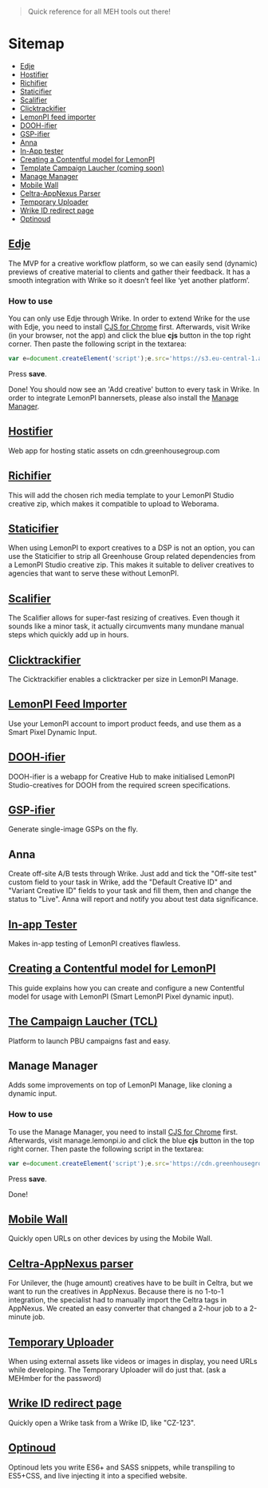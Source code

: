 > Quick reference for all MEH tools out there!

# Sitemap

* [Edje](#edje)
* [Hostifier](#hostifier)
* [Richifier](#richifier)
* [Staticifier](#staticifier)
* [Scalifier](#scalifier)
* [Clicktrackifier](#clicktrackifier)
* [LemonPI feed importer](#lemonpifeedimporter)
* [DOOH-ifier](#dooh-ifier)
* [GSP-ifier](#gsp-ifier)
* [Anna](#anna)
* [In-App tester](#inapptester)
* [Creating a Contentful model for LemonPI](#contentfulforlemonpi)
* [Template Campaign Laucher (coming soon)](#templatecampaignlauncher)
* [Manage Manager](#managemanager)
* [Mobile Wall](#mobilewall)
* [Celtra-AppNexus Parser](#celtraappnexusparser)
* [Temporary Uploader](#temporaryuploader)
* [Wrike ID redirect page](#wrikeidredirect)
* [Optinoud](#optinoud)

## <a name="edje"></a>[Edje](http://edje.greenhousegroup.com)

The MVP for a creative workflow platform, so we can easily send (dynamic) previews of creative material to clients and gather their feedback. It has a smooth integration with Wrike so it doesn’t feel like ‘yet another platform’.

### How to use

You can only use Edje through Wrike. In order to extend Wrike for the use with Edje, you need to install [CJS for Chrome](https://chrome.google.com/webstore/detail/custom-javascript-for-web/poakhlngfciodnhlhhgnaaelnpjljija) first. Afterwards, visit Wrike (in your browser, not the app) and click the blue **cjs** button in the top right corner. Then paste the following script in the textarea:

```js
var e=document.createElement('script');e.src='https://s3.eu-central-1.amazonaws.com/ghg-tools/ghg-edje/wrike-edje.js',document.body.appendChild(e);
```

Press **save**.

Done! You should now see an 'Add creative' button to every task in Wrike. In order to integrate LemonPI bannersets, please also install the [Manage Manager](https://meh.greenhousegroup.com/#manage-manager).

## <a name="hostifier"></a>[Hostifier](https://meh-hostifier.herokuapp.com/)

Web app for hosting static assets on cdn.greenhousegroup.com

## <a name="richifier"></a>[Richifier](https://ghg-richifier-live.herokuapp.com/)

This will add the chosen rich media template to your LemonPI Studio creative zip, which makes it compatible to upload to Weborama.

## <a name="staticifier"></a>[Staticifier](https://ghg-staticifier-live.herokuapp.com/)

When using LemonPI to export creatives to a DSP is not an option, you can use the Staticifier to strip all Greenhouse Group related dependencies from a LemonPI Studio creative zip. This makes it suitable to deliver creatives to agencies that want to serve these without LemonPI.

## <a name="scalifier"></a>[Scalifier](https://ch-scalifier.herokuapp.com/)

The Scalifier allows for super-fast resizing of creatives. Even though it sounds like a minor task, it actually circumvents many mundane manual steps which quickly add up in hours.

## <a name="clicktrackifier"></a>[Clicktrackifier](http://clicktrackifier.greenhousegroup.com/)

The Cicktrackifier enables a clicktracker per size in LemonPI Manage.

## <a name="lemonpifeedimporter"></a>[LemonPI Feed Importer](https://ghg-lemonpi-feed-import-live.herokuapp.com)

Use your LemonPI account to import product feeds, and use them as a Smart Pixel Dynamic Input.

## <a name="dooh-ifier"></a>[DOOH-ifier](https://ch-doohifier.herokuapp.com/)

DOOH-ifier is a webapp for Creative Hub to make initialised LemonPI Studio-creatives for DOOH from the required screen specifications.

## <a name="gsp-ifier"></a>[GSP-ifier](https://meh-gspifier.herokuapp.com/)

Generate single-image GSPs on the fly.

## <a name="anna"></a>Anna

Create off-site A/B tests through Wrike. Just add and tick the "Off-site test" custom field to your task in Wrike, add the "Default Creative ID" and "Variant Creative ID" fields to your task and fill them, then and change the status to "Live". Anna will report and notify you about test data significance.

## <a name="inapptester"></a>[In-app Tester](https://meh-inapp-testing.herokuapp.com/add.html)

Makes in-app testing of LemonPI creatives flawless.

## <a name="contentfulforlemonpi"></a>[Creating a Contentful model for LemonPI](https://docs.google.com/document/d/1Vyn5wKO7TH-lTXwbSnN6HNNGjJHsFE5hFlch81AMkO4/edit)

This guide explains how you can create and configure a new Contentful model for usage with LemonPI (Smart LemonPI Pixel dynamic input).

## <a name="templatecampaignlauncher"></a>[The Campaign Laucher (TCL)](http://tcl.meh.greenhousegroup.com)

Platform to launch PBU campaigns fast and easy.

## <a name="managemanager"></a>Manage Manager

Adds some improvements on top of LemonPI Manage, like cloning a dynamic input.

### How to use

To use the Manage Manager, you need to install [CJS for Chrome](https://chrome.google.com/webstore/detail/custom-javascript-for-web/poakhlngfciodnhlhhgnaaelnpjljija) first. Afterwards, visit manage.lemonpi.io and click the blue **cjs** button in the top right corner. Then paste the following script in the textarea:

```js
var e=document.createElement('script');e.src='https://cdn.greenhousegroup.com/ghg-nl/manage-manager/script.js',document.body.appendChild(e);
```

Press **save**.

Done!

## <a name="mobilewall"></a>[Mobile Wall](https://bit.ly/bmiwall2)

Quickly open URLs on other devices by using the Mobile Wall.

## <a name="celtraappnexusparser"></a>[Celtra-AppNexus parser](https://meh-celtra-appnexus-parser.herokuapp.com/)

For Unilever, the (huge amount) creatives have to be built in Celtra, but we want to run the creatives in AppNexus. Because there is no 1-to-1 integration, the specialist had to manually import the Celtra tags in AppNexus. We created an easy converter that changed a 2-hour job to a 2-minute job.

## <a name="temporaryuploader"></a>[Temporary Uploader](https://ghg-temporary-uploader.herokuapp.com/)

When using external assets like videos or images in display, you need URLs while developing. The Temporary Uploader will do just that. (ask a MEHmber for the password)

## <a name="wrikeidredirect"></a>[Wrike ID redirect page](https://wrike.greenhousegroup.com/)

Quickly open a Wrike task from a Wrike ID, like "CZ-123".

## <a name="optinoud"></a>[Optinoud](https://www.npmjs.com/package/generator-optinoud)

Optinoud lets you write ES6+ and SASS snippets, while transpiling to ES5+CSS, and live injecting it into a specified website.

